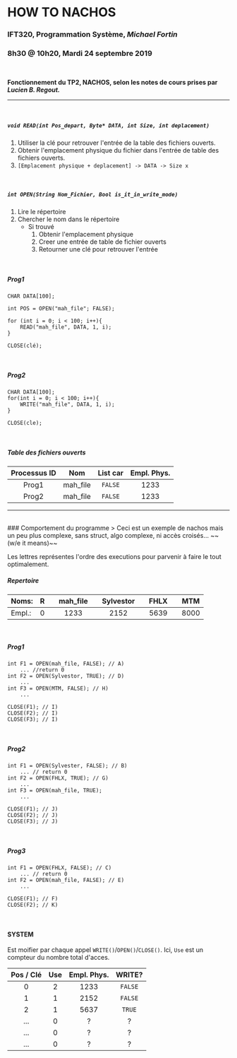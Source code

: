 # HOW TO NACHOS
### IFT320, Programmation Système, *Michael Fortin*
### 8h30 @ 10h20, Mardi 24 septembre 2019

<br>

**Fonctionnement du TP2, NACHOS, selon les notes de cours prises par *Lucien B. Regout.***

---
<br>

##### `void READ(int Pos_depart, Byte* DATA, int Size, int deplacement)`

1. Utiliser la clé pour retrouver l'entrée de la table des fichiers ouverts.
2. Obtenir l'emplacement physique du fichier dans l'entrée de table des fichiers ouverts.
3.  `[Emplacement physique + deplacement] -> DATA -> Size x`

<br>

##### `int OPEN(String Nom_Fichier, Bool is_it_in_write_mode)`
1. Lire le répertoire
2. Chercher le nom dans le répertoire
   - Si trouvé
        1. Obtenir l'emplacement physique
        2. Creer une entrée de table de fichier ouverts
        3. Retourner une clé pour retrouver l'entrée

<br>

##### Prog1 
    CHAR DATA[100];
    
    int POS = OPEN("mah_file"; FALSE);

    for (int i = 0; i < 100; i++){
        READ("mah_file", DATA, 1, i);
    }
    
    CLOSE(clé);

<br>

##### Prog2
    CHAR DATA[100];
    for(int i = 0; i < 100; i++){
        WRITE("mah_file", DATA, 1, i);
    }
    
    CLOSE(cle);

<br>

##### Table des fichiers ouverts

|Processus ID |Nom |List car |Empl. Phys. |
|:-------------:|:-------------:|:-------------:|:-------------:|
| Prog1 | mah_file | `FALSE` | 1233 |
| Prog2 | mah_file | `FALSE` | 1233 |

---
<br>
### Comportement du programme
> Ceci est un exemple de nachos mais un peu plus complexe, sans struct, algo complexe, ni accès croisés... ~~(w/e it means)~~

Les lettres représentes l'ordre des executions pour parvenir à faire le tout optimalement.
<br>
##### Repertoire

|Noms:|R| |mah_file| | Sylvestor | | FHLX | | MTM |
|:--|:--:|--|:--:|--|:--:|--|:--:|--|:--:|
|Empl.:|0||1233||2152||5639||8000|

<br>

##### Prog1
    int F1 = OPEN(mah_file, FALSE); // A)
        ... //return 0
    int F2 = OPEN(Sylvestor, TRUE); // D)
        ...
    int F3 = OPEN(MTM, FALSE); // H)
        ...
    
    CLOSE(F1); // I)
    CLOSE(F2); // I)
    CLOSE(F3); // I)

<br>

##### Prog2
    int F1 = OPEN(Sylvester, FALSE); // B)
        ... // return 0
    int F2 = OPEN(FHLX, TRUE); // G)
        ...
    int F3 = OPEN(mah_file, TRUE);
        ...
    
    CLOSE(F1); // J)
    CLOSE(F2); // J)
    CLOSE(F3); // J)

<br>

##### Prog3
    int F1 = OPEN(FHLX, FALSE); // C)
        ... // return 0
    int F2 = OPEN(mah_file, FALSE); // E)
        ...
    
    CLOSE(F1); // F)
    CLOSE(F2); // K)

<br>

#### SYSTEM
Est moifier par chaque appel `WRITE()`/`OPEN()`/`CLOSE()`.
Ici, `Use` est un compteur du nombre total d'acces. 

|Pos / Clé|Use| Empl. Phys.|WRITE?|
|:--:|:--:|:--:|:--:|
|0|2|1233|`FALSE`|
|1|1|2152|`FALSE`|
|2|1|5637|`TRUE`|
|...|0|?|?|
|...|0|?|?|
|...|0|?|?|
